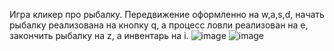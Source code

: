 Игра кликер про рыбалку. Передвижение оформленно на w,a,s,d, начать рыбалку реализована на кнопку q, а процесс ловли реализован на e, закончить рыбалку на z, а инвентарь на i.
![image](https://github.com/user-attachments/assets/6efdd05f-ed7d-4b76-813d-6e6c7e52384f)
![image](https://github.com/user-attachments/assets/0e730614-c9f6-43f6-9bd1-095147957180)
